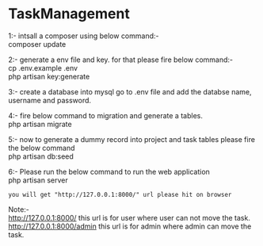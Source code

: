 # TaskManagement

1:- intsall a composer using below command:-
    <br>composer update

2:- generate a env file and key. for that please fire below command:-
    <br>cp .env.example .env
    <br>php artisan key:generate

3:- create a database into mysql
    go to .env file and add the databse name, username and password.

4:- fire below command to migration and generate a tables.
    <br>php artisan migrate

5:- now to generate a dummy record into project and task tables please fire the below command
    <br>php artisan db:seed    

6:- Please run the below command to run the web application
    <br>php artisan server

    you will get "http://127.0.0.1:8000/" url please hit on browser


Note:-
    <br>http://127.0.0.1:8000/ this url is for user where user can not move the task.
    <br>http://127.0.0.1:8000/admin this url is for admin where admin can move the task.
